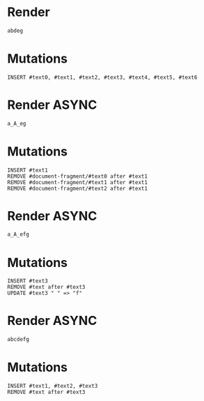 # Render
```html
abdeg
```

# Mutations
```
INSERT #text0, #text1, #text2, #text3, #text4, #text5, #text6
```

# Render ASYNC
```html
a_A_eg
```

# Mutations
```
INSERT #text1
REMOVE #document-fragment/#text0 after #text1
REMOVE #document-fragment/#text1 after #text1
REMOVE #document-fragment/#text2 after #text1
```

# Render ASYNC
```html
a_A_efg
```

# Mutations
```
INSERT #text3
REMOVE #text after #text3
UPDATE #text3 " " => "f"
```

# Render ASYNC
```html
abcdefg
```

# Mutations
```
INSERT #text1, #text2, #text3
REMOVE #text after #text3
```